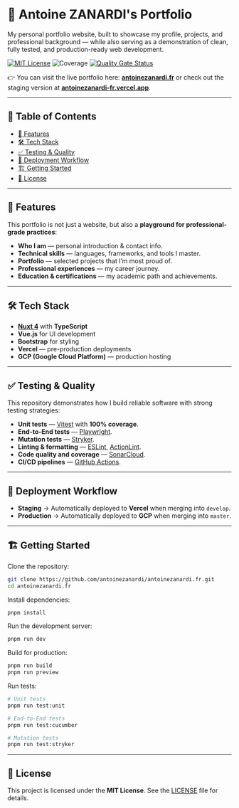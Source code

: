 # 🐺 Antoine ZANARDI's Portfolio

My personal portfolio website, built to showcase my profile, projects, and professional background — while also serving as a demonstration of clean, fully tested, and production-ready web development.

[![MIT License](https://img.shields.io/badge/License-MIT-green.svg)](./LICENSE)
![Coverage](https://img.shields.io/badge/Coverage-100%25-brightgreen.svg)
[![Quality Gate Status](https://sonarcloud.io/api/project_badges/measure?project=antoinezanardi_antoinezanardi.fr&metric=alert_status)](https://sonarcloud.io/summary/new_code?id=antoinezanardi_antoinezanardi.fr)

👉 You can visit the live portfolio here: **[antoinezanardi.fr](https://antoinezanardi.fr)** or check out the staging version at **[antoinezanardi-fr.vercel.app](https://antoinezanardi-fr.vercel.app/)**.

---

## 📖 Table of Contents

- [🚀 Features](#features)
- [🛠️ Tech Stack](#tech-stack)
- [✅ Testing & Quality](#testing-quality)
- [🔄 Deployment Workflow](#deployment-workflow)
- [🏗️ Getting Started](#getting-started)
- [📜 License](#license)

---

## <a name="features"></a>🚀 Features

This portfolio is not just a website, but also a **playground for professional-grade practices**:

- **Who I am** — personal introduction & contact info.
- **Technical skills** — languages, frameworks, and tools I master.
- **Portfolio** — selected projects that I’m most proud of.
- **Professional experiences** — my career journey.
- **Education & certifications** — my academic path and achievements.

---

## <a name="tech-stack"></a>🛠️ Tech Stack

- **[Nuxt 4](https://nuxt.com/)** with **TypeScript**
- **Vue.js** for UI development
- **Bootstrap** for styling
- **Vercel** — pre-production deployments
- **GCP (Google Cloud Platform)** — production hosting

---

## <a name="testing-quality"></a>✅ Testing & Quality

This repository demonstrates how I build reliable software with strong testing strategies:

- **Unit tests** — [Vitest](https://vitest.dev/) with **100% coverage**.
- **End-to-End tests** — [Playwright](https://playwright.dev/).
- **Mutation tests** — [Stryker](https://stryker-mutator.io/).
- **Linting & formatting** — [ESLint](https://eslint.org/), [ActionLint](https://github.com/rhysd/actionlint).
- **Code quality and coverage** — [SonarCloud](https://sonarcloud.io/).
- **CI/CD pipelines** — [GitHub Actions](https://github.com/features/actions).

---

## <a name="deployment-workflow"></a>🔄 Deployment Workflow

- **Staging** → Automatically deployed to **Vercel** when merging into `develop`.
- **Production** → Automatically deployed to **GCP** when merging into `master`.

---

## <a name="getting-started"></a>🏗️ Getting Started

Clone the repository:

```bash
git clone https://github.com/antoinezanardi/antoinezanardi.fr.git
cd antoinezanardi.fr
```

Install dependencies:

```bash
pnpm install
```

Run the development server:

```bash
pnpm run dev
```

Build for production:

```bash
pnpm run build
pnpm run preview
```

Run tests:

```bash
# Unit tests
pnpm run test:unit

# End-to-End tests
pnpm run test:cucumber

# Mutation tests
pnpm run test:stryker
```

---

## <a name="license"></a>📜 License

This project is licensed under the **MIT License**.
See the [LICENSE](./LICENSE) file for details.